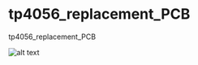 # tp4056_replacement_PCB
tp4056_replacement_PCB

![alt text](https://github.com/facelesstech/tp4056_replacement_PCB/blob/main/PXL_20230410_181503101.MP.jpg?raw=true) 
